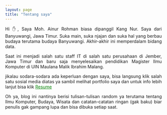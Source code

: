 ```yaml
---
layout: page
title: "Tentang saya"
---
```

<div style="text-align: justify" class="w-100">
	<p>Hi ✋, Saya Moh. Ainur Rohman biasa dipanggil Kang Nur. Saya dari Banyuwangi, Jawa Timur. Suka main, suka njajan dan suka hal yang berbau budaya terutama budaya Banyuwangi. Akhir-akhir ini memperdalam bidang data.</p>
	<p>Saat ini menjadi salah satu staff IT di salah satu perusahaan di Jember, Jawa Timur dan baru saja menyelesaikan pendidikan Magister Ilmu Komputer di UIN Maulana Malik Ibrahim Malang.</p>
	<p>jikalau sodara-sodara ada keperluan dengan saya, bisa langsung klik salah satu sosial media diatas ya sambil melihat portfolio saya dan untuk info lebih lanjut bisa klik <a style="color:green" href="https://drive.google.com/file/d/1MTLMv51f9NSUzUpAJv-sxSt4lHEFYuPl/view?usp=sharing">Resume</a></p>
	<p>Oh ya, blog ini nantinya berisi tulisan-tulisan random ya terutama tentang Ilmu Komputer, Budaya, Wisata dan catatan-catatan ringan (gak baku) biar penulis gak gampang lupa dan bisa dibuka setiap saat.</p>
</div>
